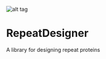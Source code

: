 ![alt tag](https://travis-ci.org/daviddesancho/RepeatDesigner.svg?branch=master)


# RepeatDesigner
A library for designing repeat proteins
